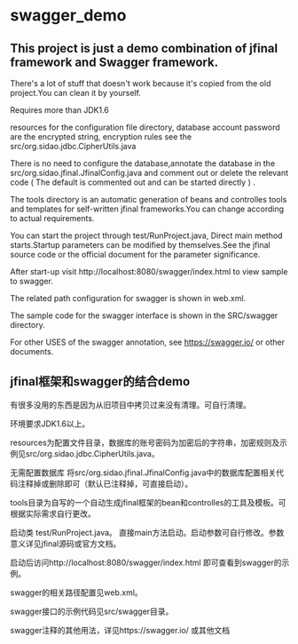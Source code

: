 # swagger_demo

## This project is just a demo combination of jfinal framework and Swagger framework.

There's a lot of stuff that doesn't work because it's copied from the old project.You can clean it by yourself.

Requires more than JDK1.6

resources for the configuration file directory, database account password are the encrypted string, encryption rules see the src/org.sidao.jdbc.CipherUtils.java

There is no need to configure the database,annotate the database in the src/org.sidao.jfinal.JfinalConfig.java and comment out or delete the relevant code ( The default is commented out and can be started directly ) .

The tools directory is an automatic generation of beans and controlles tools and templates for self-written jfinal frameworks.You can change according to actual requirements.

You can start the project through test/RunProject.java,
Direct main method starts.Startup parameters can be modified by themselves.See the jfinal source code or the official document for the parameter significance.

After start-up visit http://localhost:8080/swagger/index.html to view sample to swagger.

The related path configuration for swagger is shown in web.xml.

The sample code for the swagger interface is shown in the SRC/swagger directory.

For other USES of the swagger annotation, see https://swagger.io/ or other documents.


## jfinal框架和swagger的结合demo

有很多没用的东西是因为从旧项目中拷贝过来没有清理。可自行清理。

环境要求JDK1.6以上。

resources为配置文件目录，数据库的账号密码为加密后的字符串，加密规则及示例见src/org.sidao.jdbc.CipherUtils.java。

无需配置数据库 将src/org.sidao.jfinal.JfinalConfig.java中的数据库配置相关代码注释掉或删除即可（默认已注释掉，可直接启动）。

tools目录为自写的一个自动生成jfinal框架的bean和controlles的工具及模板。可根据实际需求自行更改。

启动类 test/RunProject.java。
直接main方法启动。启动参数可自行修改。参数意义详见jfinal源码或官方文档。

启动后访问http://localhost:8080/swagger/index.html 即可查看到swagger的示例。

swagger的相关路径配置见web.xml。

swagger接口的示例代码见src/swagger目录。

swagger注释的其他用法，详见https://swagger.io/ 或其他文档


